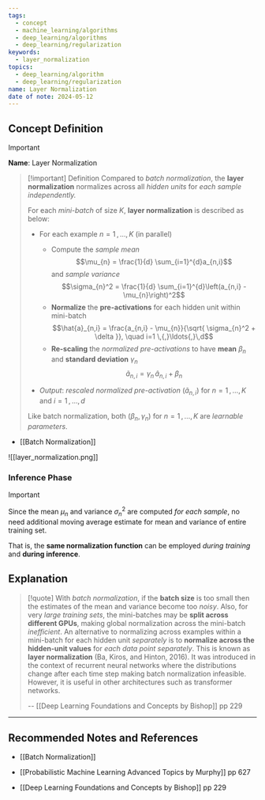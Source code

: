 ```yaml
---
tags:
  - concept
  - machine_learning/algorithms
  - deep_learning/algorithms
  - deep_learning/regularization
keywords:
  - layer_normalization
topics:
  - deep_learning/algorithm
  - deep_learning/regularization
name: Layer Normalization
date of note: 2024-05-12
---
```


## Concept Definition

>[!important]
>**Name**: Layer Normalization

>[!important] Definition
>Compared to *batch normalization*, the **layer normalization** normalizes across all *hidden units* for *each sample independently.*
>
>For each *mini-batch* of size $K$, **layer normalization** is described as below:
>- For each example $n=1\,{,}\ldots{,}\,K$ (in parallel)
>	- Compute the *sample mean* $$\mu_{n} = \frac{1}{d} \sum_{i=1}^{d}a_{n,i}$$ and *sample variance* $$\sigma_{n}^2 = \frac{1}{d} \sum_{i=1}^{d}\left(a_{n,i} - \mu_{n}\right)^2$$
>	- **Normalize** the **pre-activations** for each hidden unit within mini-batch $$\hat{a}_{n,i} = \frac{a_{n,i} - \mu_{n}}{\sqrt{ \sigma_{n}^2 + \delta  }}, \quad i=1 \,{,}\ldots{,}\,d$$
>	- **Re-scaling** the *normalized pre-activations* to have **mean** $\beta_{n}$ and **standard deviation** $\gamma_{n}$ $$\tilde{a}_{n,i} = \gamma_{n}\,\hat{a}_{n,i} + \beta_{n}$$
>  
>- *Output*: *rescaled normalized pre-activation* $(\tilde{a}_{n,i})$ for $n=1\,{,}\ldots{,}\,K$ and $i=1\,{,}\ldots{,}\,d$ 
>  
>Like batch normalization, both $(\beta_{n}, \gamma_{n})$ for $n=1\,{,}\ldots{,}\,K$ are *learnable parameters*.  

- [[Batch Normalization]]

![[layer_normalization.png]]

### Inference Phase

>[!important] 
>Since the mean $\mu_{n}$ and variance $\sigma_{n}^2$ are computed *for each sample*, no need additional moving average estimate for mean and variance of entire training set.
>
>That is, the **same normalization function** can be employed *during training* and **during inference**.



## Explanation

>[!quote]
>With *batch normalization*, if the **batch size** is too small then the estimates of the mean and variance become too *noisy*. Also, for very *large training sets*, the mini-batches may be **split across different GPUs**, making global normalization across the mini-batch *inefficient*. An alternative to normalizing across examples within a mini-batch for each hidden unit *separately* is to **normalize across the hidden-unit values** for *each data point separately*. This is known as **layer normalization** (Ba, Kiros, and Hinton, 2016). It was introduced in the context of recurrent neural networks where the distributions change after each time step making batch normalization infeasible. However, it is useful in other architectures such as transformer networks.
>
>-- [[Deep Learning Foundations and Concepts by Bishop]] pp 229




-----------
##  Recommended Notes and References

- [[Batch Normalization]]


- [[Probabilistic Machine Learning Advanced Topics by Murphy]] pp 627
- [[Deep Learning Foundations and Concepts by Bishop]] pp 229
